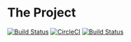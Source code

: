 The Project
=
[![Build Status](https://travis-ci.org/rsp/warsawjs-workshop-24-ci-test.svg?branch=master)](https://travis-ci.org/rsp/warsawjs-workshop-24-ci-test)
[![CircleCI](https://circleci.com/gh/rsp/warsawjs-workshop-24-ci-test.svg?style=svg)](https://circleci.com/gh/rsp/warsawjs-workshop-24-ci-test)
[![Build Status](https://semaphoreci.com/api/v1/rsp/warsawjs-workshop-24-ci-test/branches/master/badge.svg)](https://semaphoreci.com/rsp/warsawjs-workshop-24-ci-test)


